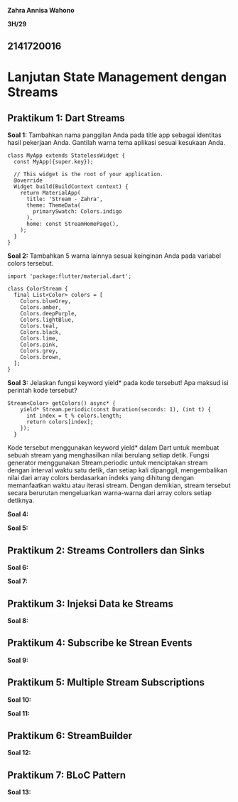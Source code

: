 **Zahra Annisa Wahono**

**3H/29**

**2141720016**
---

# **Lanjutan State Management dengan Streams**

## **Praktikum 1: Dart Streams**

**Soal 1:** Tambahkan nama panggilan Anda pada title app sebagai identitas hasil pekerjaan Anda. Gantilah warna tema aplikasi sesuai kesukaan Anda.
```
class MyApp extends StatelessWidget {
  const MyApp({super.key});

  // This widget is the root of your application.
  @override
  Widget build(BuildContext context) {
    return MaterialApp(
      title: 'Stream - Zahra',
      theme: ThemeData(
        primarySwatch: Colors.indigo
      ),
      home: const StreamHomePage(),
    );
  }
}
```
**Soal 2:** Tambahkan 5 warna lainnya sesuai keinginan Anda pada variabel colors tersebut.

```
import 'package:flutter/material.dart';

class ColorStream {
  final List<Color> colors = [
    Colors.blueGrey,
    Colors.amber,
    Colors.deepPurple,
    Colors.lightBlue,
    Colors.teal,
    Colors.black,
    Colors.lime,
    Colors.pink,
    Colors.grey,
    Colors.brown,
  ];
}
```

**Soal 3:** Jelaskan fungsi keyword yield* pada kode tersebut!
Apa maksud isi perintah kode tersebut?
```
Stream<Color> getColors() async* {
    yield* Stream.periodic(const Duration(seconds: 1), (int t) {
      int index = t % colors.length;
      return colors[index];
    });
  }

```
Kode tersebut menggunakan keyword yield* dalam Dart untuk membuat sebuah stream yang menghasilkan nilai berulang setiap detik. Fungsi generator menggunakan Stream.periodic untuk menciptakan stream dengan interval waktu satu detik, dan setiap kali dipanggil, mengembalikan nilai dari array colors berdasarkan indeks yang dihitung dengan memanfaatkan waktu atau iterasi stream. Dengan demikian, stream tersebut secara berurutan mengeluarkan warna-warna dari array colors setiap detiknya.

**Soal 4:**

**Soal 5:**

## **Praktikum 2: Streams Controllers dan Sinks**

**Soal 6:**

**Soal 7:**

## **Praktikum 3: Injeksi Data ke Streams**

**Soal 8:**

## **Praktikum 4: Subscribe ke Strean Events**

**Soal 9:**

## **Praktikum 5: Multiple Stream Subscriptions**

**Soal 10:**

**Soal 11:**

## **Praktikum 6: StreamBuilder**

**Soal 12:**

## **Praktikum 7: BLoC Pattern**

**Soal 13:**
